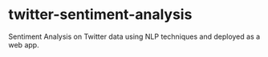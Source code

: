 # twitter-sentiment-analysis
Sentiment Analysis on Twitter data using NLP techniques and deployed as a web app.
